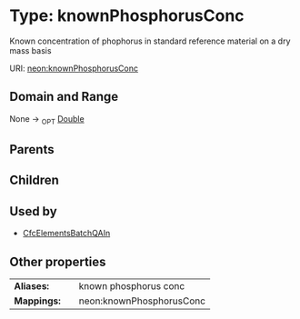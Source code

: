 
# Type: knownPhosphorusConc


Known concentration of phophorus in standard reference material on a dry mass basis

URI: [neon:knownPhosphorusConc](https://data.neonscience.org/knownPhosphorusConc)


## Domain and Range

None ->  <sub>OPT</sub> [Double](types/Double.md)

## Parents


## Children


## Used by

 * [CfcElementsBatchQAIn](CfcElementsBatchQAIn.md)

## Other properties

|  |  |  |
| --- | --- | --- |
| **Aliases:** | | known phosphorus conc |
| **Mappings:** | | neon:knownPhosphorusConc |

